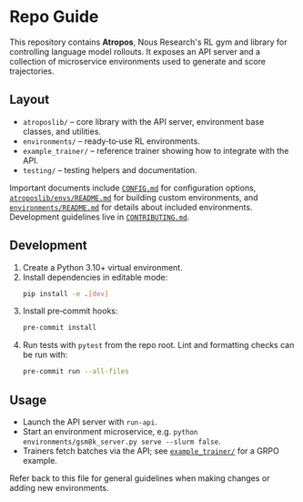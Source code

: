 # Repo Guide

This repository contains **Atropos**, Nous Research's RL gym and library for controlling language model rollouts. It exposes an API server and a collection of microservice environments used to generate and score trajectories.

## Layout

- `atroposlib/` – core library with the API server, environment base classes, and utilities.
- `environments/` – ready‑to‑use RL environments.
- `example_trainer/` – reference trainer showing how to integrate with the API.
- `testing/` – testing helpers and documentation.

Important documents include [`CONFIG.md`](CONFIG.md) for configuration options, [`atroposlib/envs/README.md`](atroposlib/envs/README.md) for building custom environments, and [`environments/README.md`](environments/README.md) for details about included environments. Development guidelines live in [`CONTRIBUTING.md`](CONTRIBUTING.md).

## Development

1. Create a Python 3.10+ virtual environment.
2. Install dependencies in editable mode:
   ```bash
   pip install -e .[dev]
   ```
3. Install pre‑commit hooks:
   ```bash
   pre-commit install
   ```
4. Run tests with `pytest` from the repo root. Lint and formatting checks can be run with:
   ```bash
   pre-commit run --all-files
   ```

## Usage

- Launch the API server with `run-api`.
- Start an environment microservice, e.g. `python environments/gsm8k_server.py serve --slurm false`.
- Trainers fetch batches via the API; see [`example_trainer/`](example_trainer/) for a GRPO example.

Refer back to this file for general guidelines when making changes or adding new environments.
